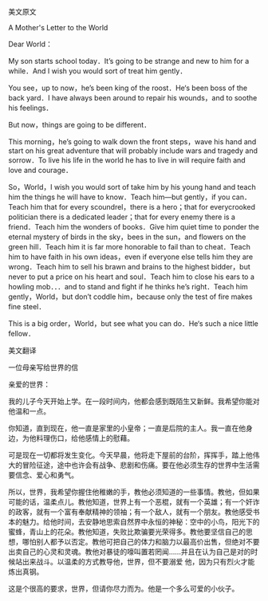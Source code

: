 美文原文

A Mother's Letter to the World

Dear World：

My son starts school today．It’s going to be strange and new to him for a while．And I wish you would sort of treat him gently．

You see，up to now，he’s been king of the roost．He‘s been boss of the back yard．I have always been around to repair his wounds，and to soothe his feelings．

But now，things are going to be different．

This morning，he’s going to walk down the front steps，wave his hand and start on his great adventure that will probably include wars and tragedy and sorrow．To live his life in the world he has to live in will require faith and love and courage．

So，World，I wish you would sort of take him by his young hand and teach him the things he will have to know．Teach him―but gently，if you can．Teach him that for every scoundrel，there is a hero；that for everycrooked politician there is a dedicated leader；that for every enemy there is a friend．Teach him the wonders of books．Give him quiet time to ponder the eternal mystery of birds in the sky，bees in the sun，and flowers on the green hill．Teach him it is far more honorable to fail than to cheat．Teach him to have faith in his own ideas，even if everyone else tells him they are wrong．Teach him to sell his brawn and brains to the highest bidder，but never to put a price on his heart and soul．Teach him to close his ears to a howling mob．．．and to stand and fight if he thinks he’s right．Teach him gently，World，but don’t coddle him，because only the test of fire makes fine steel．

This is a big order，World，but see what you can do．He‘s such a nice little fellow．

美文翻译

一位母亲写给世界的信

亲爱的世界：

我的儿子今天开始上学。在一段时间内，他都会感到既陌生又新鲜。我希望你能对他温和一点。

你知道，直到现在，他一直是家里的小皇帝；一直是后院的主人。我一直在他身边，为他料理伤口，给他感情上的慰藉。

可是现在一切都将发生变化。今天早晨，他将走下屋前的台阶，挥挥手，踏上他伟大的冒险征途，途中也许会有战争、悲剧和伤痛。要在他必须生存的世界中生活需要信念、爱心和勇气。

所以，世界，我希望你握住他稚嫩的手，教他必须知道的一些事情。教他，但如果可能的话，温柔点儿。教他知道，世界上有一个恶棍，就有一个英雄；有一个奸诈的政客，就有一个富有奉献精神的领袖；有一个敌人，就有一个朋友。教他感受书本的魅力。给他时间，去安静地思索自然界中永恒的神秘：空中的小鸟，阳光下的蜜蜂，青山上的花朵。教他知道，失败比欺骗要光荣得多。教他要坚信自己的思想，哪怕别人都予以否定。教他可把自己的体力和脑力以最高价出售，但绝对不要出卖自己的心灵和灵魂。教他对暴徒的嚎叫置若罔闻……并且在认为自己是对的时候站出来战斗。以温柔的方式教导他，世界，但不要溺爱 他，因为只有烈火才能炼出真钢。

这是个很高的要求，世界，但请你尽力而为。他是一个多么可爱的小伙子。